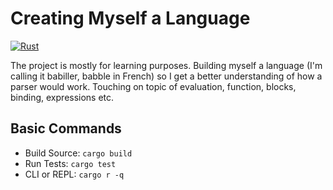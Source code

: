 # Creating Myself a Language

[![Rust](https://github.com/NuclearOreo/babiller/actions/workflows/rust.yml/badge.svg?branch=master)](https://github.com/NuclearOreo/babiller/actions/workflows/rust.yml)

The project is mostly for learning purposes. Building myself a language (I'm calling it babiller, babble in French) so I get a better understanding of how a parser would work. Touching on topic of evaluation, function, blocks, binding, expressions etc.

## Basic Commands

- Build Source: `cargo build`
- Run Tests: `cargo test`
- CLI or REPL: `cargo r -q`
